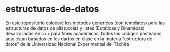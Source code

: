 # estructuras-de-datos
En este repositorio colocaré los metodos genericos (con templates) para las estructuras de datos de pilas,colas y listas (Estaticas y Dinamicas)
desarrolladas en c++ para fines academicos, todos los codigos posteados aquí estan basados en los dados en clase en la materia "estructura de datos" 
de la Universidad Nacional Experimental del Táchira
